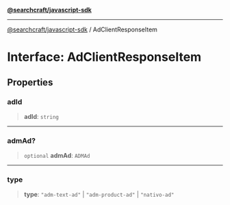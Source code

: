 [**@searchcraft/javascript-sdk**](/reference/sdk/js-vanilla/README.md)

***

[@searchcraft/javascript-sdk](/reference/sdk/js-vanilla/globals.md) / AdClientResponseItem

# Interface: AdClientResponseItem

## Properties

### adId

> **adId**: `string`

***

### admAd?

> `optional` **admAd**: `ADMAd`

***

### type

> **type**: `"adm-text-ad"` \| `"adm-product-ad"` \| `"nativo-ad"`

